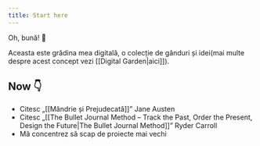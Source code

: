 ```yaml
---
title: Start here
---
```

Oh, bună! 🌱 

Aceasta este grădina mea digitală, o colecție de gânduri și idei(mai multe despre acest concept vezi [[Digital Garden|aici]]).

## Now 👇
- Citesc „[[Mândrie și Prejudecată]]” Jane Austen
- Citesc „[[The Bullet Journal Method – Track the Past, Order the Present, Design the Future|The Bullet Journal Method]]” Ryder Carroll
- Mă concentrez să scap de proiecte mai vechi

 